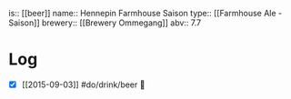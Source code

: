 is:: [[beer]]
name:: Hennepin Farmhouse Saison
type:: [[Farmhouse Ale - Saison]]
brewery:: [[Brewery Ommegang]]
abv:: 7.7

# Log
- [x] [[2015-09-03]] #do/drink/beer 🤞
